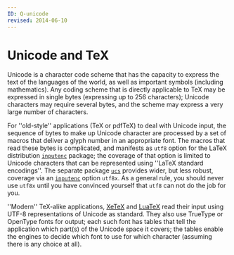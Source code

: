 ```yaml
---
ID: Q-unicode
revised: 2014-06-10
---
```

# Unicode and TeX

Unicode is a character code scheme that has the capacity to express
the text of the languages of the world, as well as important symbols
(including mathematics).  Any coding scheme that is directly
applicable to TeX may be expressed in single bytes (expressing up
to 256 characters); Unicode characters may require several bytes, and
the scheme may express a very large number of characters.

For ''old-style'' applications (TeX or pdfTeX) to deal with
Unicode input, the sequence of bytes to make up Unicode character are
processed by a set of macros that deliver a glyph number in an
appropriate font.  The macros that read these bytes is complicated,
and manifests as `utf8` option for the LaTeX distribution
[`inputenc`](https://ctan.org/pkg/inputenc) package; the coverage of that option is limited to
Unicode characters that can be represented using ''LaTeX standard
encodings''.  The separate package [`ucs`](https://ctan.org/pkg/ucs) provides wider, but
less robust, coverage via an [`inputenc`](https://ctan.org/pkg/inputenc) option
`utf8x`.  As a general rule, you should never use
`utf8x` until you have convinced yourself that
`utf8` can not do the job for you.

''Modern'' TeX-alike applications, [XeTeX](./FAQ-xetex.html) and
[LuaTeX](./FAQ-luatex.html) read their input using UTF-8
representations of Unicode as standard.  They also use TrueType or
OpenType fonts for output; each such font has tables that tell the
application which part(s) of the Unicode space it covers; the tables
enable the engines to decide which font to use for which character
(assuming there is any choice at all).

